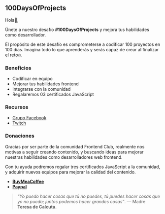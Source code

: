 ## 100DaysOfProjects

Hola👋,

Únete a nuestro desafío **#100DaysOfProjects** y mejora tus habilidades como desarrollador.

El propósito de este desafío es comprometerse a codificar 100 proyectos en 100 días. Imagina todo lo que aprenderás y serás capaz de crear al finalizar el reto🔥.

### Beneficios

- Codificar en equipo
- Mejorar tus habilidades frontend
- Integrarse con la comunidad
- Regalaremos 03 certificados JavaScript

### Recursos

- [Grupo Facebook](https://www.facebook.com/groups/100daysofprojects)
- [Twitch](https://www.twitch.tv/frontendclub)

### Donaciones

Gracias por ser parte de la comunidad Frontend Club, realmente nos motivas a seguir creando contenido, y buscando ideas para mejorar nuestras habilidades como desarrolladores web frontend.

Con tu ayuda podremos regalar tres certificados JavaScript a la comunidad, y adquirir nuevos equipos para mejorar la calidad del contenido.

- [**BuyMeaCoffee**](https://www.buymeacoffee.com/frontendclub)
- [**Paypal**](https://paypal.me/xantosromero?country.x=PE&locale.x=es_XC)

> _“Yo puedo hacer cosas que tú no puedes, tú puedes hacer cosas que yo no puedo; juntos podemos hacer grandes cosas”_. — Madre **Teresa de Calcuta.**

